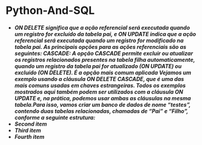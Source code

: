 # Python-And-SQL

<h5> 
 
<ul>
  <li> ON DELETE significa que a ação referencial será executada quando um registro for excluído da tabela pai, e ON UPDATE indica que a ação referencial será executada quando um registro for modificado na tabela pai. As principais opções para as ações referenciais são as seguintes: CASCADE: A opção CASCADE permite excluir ou atualizar os registros relacionados presentes na tabela filha automaticamente, quando um registro da tabela pai for atualizado (ON UPDATE) ou excluído (ON DELETE). É a opção mais comum aplicada Vejamos um exemplo usando a cláusula ON DELETE CASCADE, que é uma das mais comuns usadas em chaves estrangeiras. Todos os exemplos mostrados aqui também podem ser utilizados com a cláusula ON UPDATE e, na prática, podemos usar ambas as cláusulas na mesma tabela.Para isso, vamos criar um banco de dados de nome “testes”, contendo duas tabelas relacionadas, chamadas de “Pai” e “Filho”, conforme a seguinte estrutura:
    
  </li>
<li>Second item</li>
<li>Third item</li>
<li>Fourth item</li>
</ul>
  
</h5>













